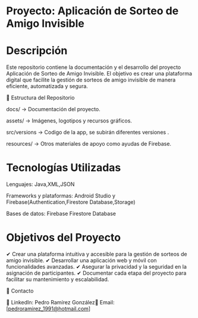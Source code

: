 # Proyecto: Aplicación de Sorteo de Amigo Invisible

# Descripción

Este repositorio contiene la documentación y el desarrollo del proyecto Aplicación de Sorteo de Amigo Invisible. El objetivo es crear una plataforma digital que facilite la gestión de sorteos de amigo invisible de manera eficiente, automatizada y segura.

📂 Estructura del Repositorio

docs/ → Documentación del proyecto.

assets/ → Imágenes, logotipos y recursos gráficos.

src/versions → Codigo de la app, se subirán diferentes versiones .

resources/ → Otros materiales de apoyo como ayudas de Firebase.

# Tecnologías Utilizadas

Lenguajes: Java,XML,JSON

Frameworks y plataformas: Android Studio y Firebase(Authentication,Firestore Database,Storage)

Bases de datos: Firebase Firestore Database

# Objetivos del Proyecto

✔ Crear una plataforma intuitiva y accesible para la gestión de sorteos de amigo invisible.
✔ Desarrollar una aplicación web y móvil con funcionalidades avanzadas.
✔ Asegurar la privacidad y la seguridad en la asignación de participantes.
✔ Documentar cada etapa del proyecto para facilitar su mantenimiento y escalabilidad.


🔗 Contacto

📍 LinkedIn: Pedro Ramírez González📧 Email: [pedroramirez_1991@hotmail.com]
